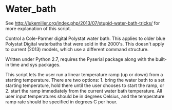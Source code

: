 Water_bath
==========

See http://lukemiller.org/index.php/2013/07/stupid-water-bath-tricks/ for more explanation of this script.

Control a Cole-Parmer digital Polystat water bath. This applies to older blue Polystat Digital waterbaths that 
were sold in the 2000's. This doesn't apply to current (2013) models, which use a different command structure.

Written under Python 2.7, requires the Pyserial package along with the built-in time and sys packages. 

This script lets the user run a linear temperature ramp (up or down) from a starting temperature. There are two
options: 1. bring the water bath to a set starting temperature, hold there until the user chooses to start the ramp,
or 2. start the ramp immediately from the current water bath temperature. All user input temperatures should be in
degrees Celsius, and the temperature ramp rate should be specified in degrees C per hour. 


